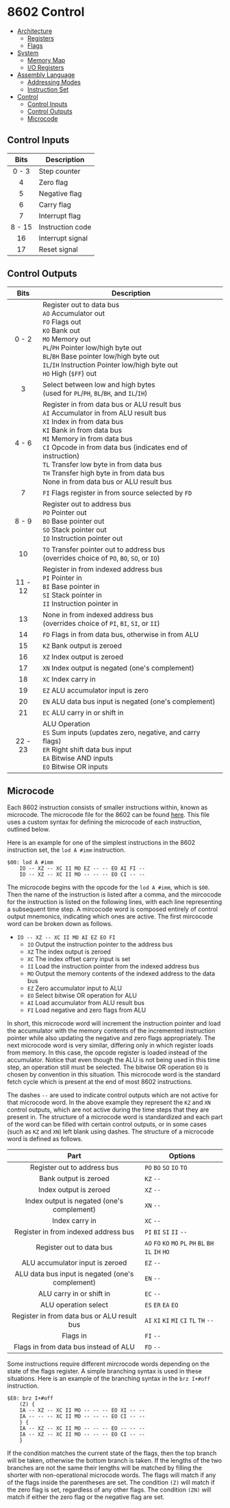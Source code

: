 # 8602 Control
- [Architecture](./arch.md)
	- [Registers](./arch.md#regs)
	- [Flags](./arch.md#flags)
- [System](./system.md)
	- [Memory Map](./system.md#map)
	- [I/O Registers](./system.md#io)
- [Assembly Language](./assembly.md)
	- [Addressing Modes](./assembly.md#modes)
	- [Instruction Set](./assembly.md#set)
- [Control](./control.md)
	- [Control Inputs](./control.md#inputs)
	- [Control Outputs](./control.md#outputs)
	- [Microcode](./control.md#micro)

<a name="inputs"></a>
## Control Inputs
| Bits   | Description      |
| :--:   | -----------      |
| 0 - 3  | Step counter     |
| 4      | Zero flag        |
| 5      | Negative flag    |
| 6      | Carry flag       |
| 7      | Interrupt flag   |
| 8 - 15 | Instruction code |
| 16     | Interrupt signal |
| 17     | Reset signal     |

<a name="outputs"></a>
## Control Outputs
| Bits    | Description |
| :--:    | ----------- |
| 0 - 2   | Register out to data bus <br> `AO` Accumulator out <br> `FO` Flags out <br> `KO` Bank out <br> `MO` Memory out <br> `PL`/`PH` Pointer low/high byte out <br> `BL`/`BH` Base pointer low/high byte out <br> `IL`/`IH` Instruction Pointer low/high byte out <br> `HO` High (`$FF`) out |
| 3       | Select between low and high bytes <br> (used for `PL`/`PH`, `BL`/`BH`, and `IL`/`IH`) |
| 4 - 6   | Register in from data bus or ALU result bus <br> `AI` Accumulator in from ALU result bus <br> `XI` Index in from data bus <br> `KI` Bank in from data bus <br> `MI` Memory in from data bus <br> `CI` Opcode in from data bus (indicates end of instruction) <br> `TL` Transfer low byte in from data bus <br> `TH` Transfer high byte in from data bus <br> None in from data bus or ALU result bus |
| 7       | `FI` Flags register in from source selected by `FD` |
| 8 - 9   | Register out to address bus <br> `PO` Pointer out <br> `BO` Base pointer out <br> `SO` Stack pointer out <br> `IO` Instruction pointer out |
| 10      | `TO` Transfer pointer out to address bus <br> (overrides choice of `PO`, `BO`, `SO`, or `IO`) |
| 11 - 12 | Register in from indexed address bus <br> `PI` Pointer in <br> `BI` Base pointer in <br> `SI` Stack pointer in <br> `II` Instruction pointer in |
| 13      | None in from indexed address bus <br> (overrides choice of `PI`, `BI`, `SI`, or `II`) |
| 14      | `FD` Flags in from data bus, otherwise in from ALU    |
| 15      | `KZ` Bank output is zeroed                            |
| 16      | `XZ` Index output is zeroed                           |
| 17      | `XN` Index output is negated (one's complement)       |
| 18      | `XC` Index carry in                                   |
| 19      | `EZ` ALU accumulator input is zero                    |
| 20      | `EN` ALU data bus input is negated (one's complement) |
| 21      | `EC` ALU carry in or shift in                         |
| 22 - 23 | ALU Operation <br> `ES` Sum inputs (updates zero, negative, and carry flags) <br> `ER` Right shift data bus input <br> `EA` Bitwise AND inputs <br> `EO` Bitwise OR inputs |

<a name="micro"></a>
## Microcode
Each 8602 instruction consists of smaller instructions within, known as microcode. The microcode file for the 8602 can be found [here](../microcode/mircocode.src). This file uses a custom syntax for defining the microcode of each instruction, outlined below.

Here is an example for one of the simplest instructions in the 8602 instruction set, the `lod A #imm` instruction.
```
$00: lod A #imm
	IO -- XZ -- XC II MO EZ -- -- EO AI FI --
	IO -- XZ -- XC II MO -- -- -- EO CI -- --
```
The microcode begins with the opcode for the `lod A #imm`, which is `$00`. Then the name of the instruction is listed after a comma, and the mircocode for the instruction is listed on the following lines, with each line representing a subsequent time step. A mircocode word is composed entirely of control output mnemonics, indicating which ones are active. The first mircocode word can be broken down as follows.

- `IO -- XZ -- XC II MO AI EZ EO FI`
	- `IO` Output the instruction pointer to the address bus
	- `XZ` The index output is zeroed
	- `XC` The index offset carry input is set
	- `II` Load the instruction pointer from the indexed address bus
	- `MO` Output the memory contents of the indexed address to the data bus
	- `EZ` Zero accumulator input to ALU
	- `EO` Select bitwise OR operation for ALU
	- `AI` Load accumulator from ALU result bus
	- `FI` Load negative and zero flags from ALU

In short, this microcode word will increment the instruction pointer and load the accumulator with the memory contents of the incremented instruction pointer while also updating the negative and zero flags appropriately. The next microcode word is very similar, differing only in which register loads from memory. In this case, the opcode register is loaded instead of the accumulator. Notice that even though the ALU is not being used in this time step, an operation still must be selected. The bitwise OR operation `EO` is chosen by convention in this situation. This microcode word is the standard fetch cycle which is present at the end of most 8602 instructions.

The dashes `--` are used to indicate control outputs which are not active for that microcode word. In the above example they represent the `KZ` and `XN` control outputs, which are not active during the time steps that they are present in. The structure of a microcode word is standardized and each part of the word can be filled with certain control outputs, or in some cases (such as `KZ` and `XN`) left blank using dashes. The structure of a microcode word is defined as follows.

| Part                                             | Options
| :--:                                             | -------
| Register out to address bus                      | `PO` `BO` `SO` `IO` `TO`
| Bank output is zeroed                            | `KZ` `--`
| Index output is zeroed                           | `XZ` `--`
| Index output is negated (one's complement)       | `XN` `--`
| Index carry in                                   | `XC` `--`
| Register in from indexed address bus             | `PI` `BI` `SI` `II` `--`
| Register out to data bus                         | `AO` `FO` `KO` `MO` `PL` `PH` `BL` `BH` `IL` `IH` `HO`
| ALU accumulator input is zeroed                  | `EZ` `--`
| ALU data bus input is negated (one's complement) | `EN` `--`
| ALU carry in or shift in                         | `EC` `--`
| ALU operation select                             | `ES` `ER` `EA` `EO`
| Register in from data bus or ALU result bus      | `AI` `XI` `KI` `MI` `CI` `TL` `TH` `--`
| Flags in                                         | `FI` `--`
| Flags in from data bus instead of ALU            | `FD` `--`

Some instructions require different mircrocode words depending on the state of the flags register. A simple branching syntax is used in these situations. Here is an example of the branching syntax in the `brz I+#off` instruction.
```
$E0: brz I+#off
	(Z) {
	IA -- XZ -- XC II MO -- -- -- EO XI -- --
	IA -- -- -- XC II MO -- -- -- EO CI -- --
	} {
	IA -- XZ -- XC II MO -- -- -- EO -- -- --
	IA -- XZ -- XC II MO -- -- -- EO CI -- --
	}
```
If the condition matches the current state of the flags, then the top branch will be taken, otherwise the bottom branch is taken. If the lengths of the two branches are not the same their lengths will be matched by filling the shorter with non-operational microcode words. The flags will match if any of the flags inside the parentheses are set. The condition `(Z)` will match if the zero flag is set, regardless of any other flags. The condition `(ZN)` will match if either the zero flag or the negative flag are set.